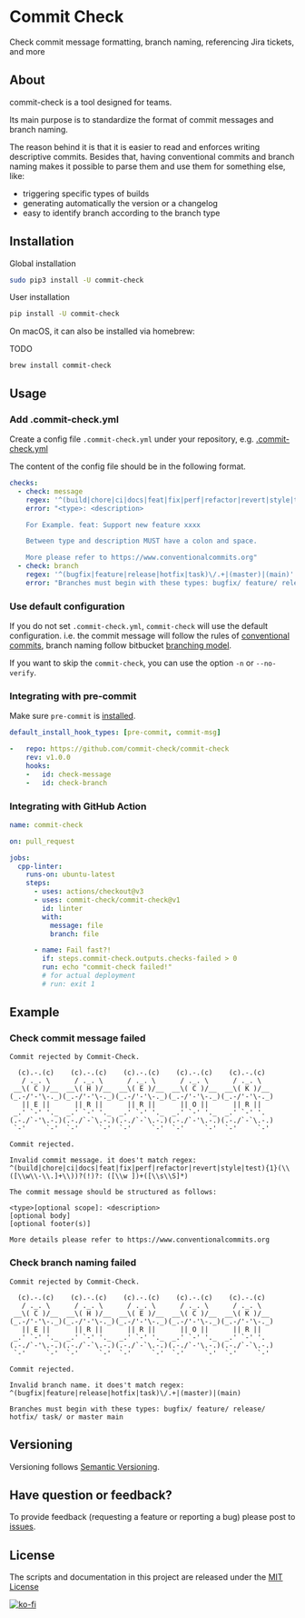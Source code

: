 # Commit Check

Check commit message formatting, branch naming, referencing Jira tickets, and more

## About

commit-check is a tool designed for teams.

Its main purpose is to standardize the format of commit messages and branch naming.

The reason behind it is that it is easier to read and enforces writing descriptive commits. Besides that, having conventional commits and branch naming makes it possible to parse them and use them for something else, like:

* triggering specific types of builds
* generating automatically the version or a changelog
* easy to identify branch according to the branch type

## Installation

Global installation

```bash
sudo pip3 install -U commit-check
```

User installation

```bash
pip install -U commit-check
```

On macOS, it can also be installed via homebrew:

TODO

```
brew install commit-check
```

## Usage

### Add .commit-check.yml

Create a config file `.commit-check.yml` under your repository, e.g. [.commit-check.yml](.commit-check.yml)

The content of the config file should be in the following format.

```yaml
checks:
  - check: message
    regex: '^(build|chore|ci|docs|feat|fix|perf|refactor|revert|style|test){1}(\([\w\-\.]+\))?(!)?: ([\w ])+([\s\S]*)'
    error: "<type>: <description>

    For Example. feat: Support new feature xxxx

    Between type and description MUST have a colon and space.

    More please refer to https://www.conventionalcommits.org"
  - check: branch
    regex: '^(bugfix|feature|release|hotfix|task)\/.+|(master)|(main)'
    error: "Branches must begin with these types: bugfix/ feature/ release/ hotfix/ task/"
```

### Use default configuration

If you do not set `.commit-check.yml`, `commit-check` will use the default configuration. i.e. the commit message will follow the rules of [conventional commits](https://www.conventionalcommits.org/en/v1.0.0/#summary), branch naming follow bitbucket [branching model](https://support.atlassian.com/bitbucket-cloud/docs/configure-a-projects-branching-model/).

If you want to skip the `commit-check`, you can use the option `-n` or `--no-verify`.

### Integrating with pre-commit

Make sure `pre-commit` is [installed](https://pre-commit.com/#install).

```yaml
default_install_hook_types: [pre-commit, commit-msg]

-   repo: https://github.com/commit-check/commit-check
    rev: v1.0.0
    hooks:
    -   id: check-message
    -   id: check-branch
```

### Integrating with GitHub Action

```yaml
name: commit-check

on: pull_request

jobs:
  cpp-linter:
    runs-on: ubuntu-latest
    steps:
      - uses: actions/checkout@v3
      - uses: commit-check/commit-check@v1
        id: linter
        with:
          message: file
          branch: file

      - name: Fail fast?!
        if: steps.commit-check.outputs.checks-failed > 0
        run: echo "commit-check failed!"
        # for actual deployment
        # run: exit 1
```

## Example

### Check commit message failed

```
Commit rejected by Commit-Check.

  (c).-.(c)    (c).-.(c)    (c).-.(c)    (c).-.(c)    (c).-.(c)
   / ._. \      / ._. \      / ._. \      / ._. \      / ._. \
 __\( C )/__  __\( H )/__  __\( E )/__  __\( C )/__  __\( K )/__
(_.-/'-'\-._)(_.-/'-'\-._)(_.-/'-'\-._)(_.-/'-'\-._)(_.-/'-'\-._)
   || E ||      || R ||      || R ||      || O ||      || R ||
 _.' `-' '._  _.' `-' '._  _.' `-' '._  _.' `-' '._  _.' `-' '.
(.-./`-'\.-.)(.-./`-`\.-.)(.-./`-`\.-.)(.-./`-'\.-.)(.-./`-`\.-.)
 `-'     `-'  `-'     `-'  `-'     `-'  `-'     `-'  `-'     `-'

Commit rejected.

Invalid commit message. it does't match regex: ^(build|chore|ci|docs|feat|fix|perf|refactor|revert|style|test){1}(\\([\\w\\-\\.]+\\))?(!)?: ([\\w ])+([\\s\\S]*)

The commit message should be structured as follows:

<type>[optional scope]: <description>
[optional body]
[optional footer(s)]

More details please refer to https://www.conventionalcommits.org
```

### Check branch naming failed

```
Commit rejected by Commit-Check.

  (c).-.(c)    (c).-.(c)    (c).-.(c)    (c).-.(c)    (c).-.(c)
   / ._. \      / ._. \      / ._. \      / ._. \      / ._. \
 __\( C )/__  __\( H )/__  __\( E )/__  __\( C )/__  __\( K )/__
(_.-/'-'\-._)(_.-/'-'\-._)(_.-/'-'\-._)(_.-/'-'\-._)(_.-/'-'\-._)
   || E ||      || R ||      || R ||      || O ||      || R ||
 _.' `-' '._  _.' `-' '._  _.' `-' '._  _.' `-' '._  _.' `-' '.
(.-./`-'\.-.)(.-./`-`\.-.)(.-./`-`\.-.)(.-./`-'\.-.)(.-./`-`\.-.)
 `-'     `-'  `-'     `-'  `-'     `-'  `-'     `-'  `-'     `-'

Commit rejected.

Invalid branch name. it does't match regex: ^(bugfix|feature|release|hotfix|task)\/.+|(master)|(main)

Branches must begin with these types: bugfix/ feature/ release/ hotfix/ task/ or master main
```

## Versioning

Versioning follows [Semantic Versioning](https://semver.org/).

## Have question or feedback?

To provide feedback (requesting a feature or reporting a bug) please post to [issues](https://github.com/commit-check/commit-check/issues).

## License

The scripts and documentation in this project are released under the [MIT License](LICENSE)

[![ko-fi](https://ko-fi.com/img/githubbutton_sm.svg)](https://ko-fi.com/H2H85WC9L)
